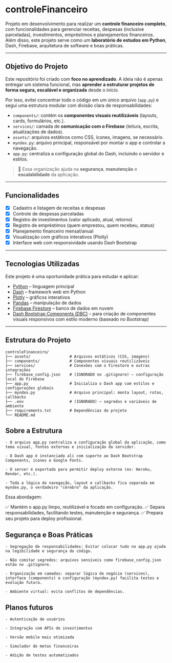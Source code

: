 # controleFinanceiro

Projeto em desenvolvimento para realizar um **controle financeiro completo**, com funcionalidades para gerenciar receitas, despesas (inclusive parceladas), investimentos, empréstimos e planejamentos financeiros.  
Além disso, este projeto serve como um **laboratório de estudos em Python**, Dash, Firebase, arquitetura de software e boas práticas.

---

## Objetivo do Projeto

Este repositório foi criado com **foco no aprendizado**. A ideia não é apenas entregar um sistema funcional, mas **aprender a estruturar projetos de forma segura, escalável e organizada** desde o início.

Por isso, evitei concentrar todo o código em um único arquivo (`app.py`) e segui uma estrutura modular com divisão clara de responsabilidades:

- `components/`: contém os **componentes visuais reutilizáveis** (layouts, cards, formulários, etc.).
- `services/`: camada de **comunicação com o Firebase** (leitura, escrita, atualizações de dados).
- `assets/`: arquivos estáticos como CSS, ícones, imagens, se necessário.
- `myndex.py`: arquivo principal, responsável por montar o app e controlar a navegação.
- `app.py`: centraliza a configuração global do Dash, incluindo o servidor e estilos.

> 🔐 Essa organização ajuda na **segurança**, **manutenção** e **escalabilidade** da aplicação.

---

## Funcionalidades

- [x] Cadastro e listagem de receitas e despesas
- [x] Controle de despesas parceladas
- [x] Registro de investimentos (valor aplicado, atual, retorno)
- [x] Registro de empréstimos (quem emprestou, quem recebeu, status)
- [x] Planejamento financeiro mensal/anual
- [x] Visualização com gráficos interativos (Plotly)
- [x] Interface web com responsividade usando Dash Bootstrap

---

## Tecnologias Utilizadas

Este projeto é uma oportunidade prática para estudar e aplicar:

- [Python](https://www.python.org/) – linguagem principal
- [Dash](https://dash.plotly.com/) – framework web em Python
- [Plotly](https://plotly.com/python/) – gráficos interativos
- [Pandas](https://pandas.pydata.org/) – manipulação de dados
- [Firebase Firestore](https://firebase.google.com/docs/firestore) – banco de dados em nuvem
- [Dash Bootstrap Components (DBC)](https://dash-bootstrap-components.opensource.faculty.ai/) – para criação de componentes visuais responsivos com estilo moderno (baseado no Bootstrap)

---

## Estrutura do Projeto

```plaintext
controleFinanceiro/
├── assets/                 # Arquivos estáticos (CSS, imagens)
├── components/             # Componentes visuais reutilizáveis
├── services/               # Conexões com o Firestore e outras integrações
├── firebase_config.json    # (IGNORADO no .gitignore) – configuração local do Firebase
├── app.py                  # Inicializa o Dash app com estilos e configurações globais
├── myndex.py               # Arquivo principal: monta layout, rotas, callbacks
├── .env                    # (IGNORADO) – segredos e variáveis de ambiente
├── requirements.txt        # Dependências do projeto
└── README.md

```

## Sobre a Estrutura

    - O arquivo app.py centraliza a configuração global da aplicação, como tema visual, fontes externas e inicialização do servidor.

    - O Dash app é instanciado ali com suporte ao Dash Bootstrap Components, ícones e Google Fonts.

    - O server é exportado para permitir deploy externo (ex: Heroku, Render, etc.).

    - Toda a lógica de navegação, layout e callbacks fica separada em myndex.py, o verdadeiro "cérebro" da aplicação.

Essa abordagem:

✅ Mantém o app.py limpo, reutilizável e focado em configuração.
✅ Separa responsabilidades, facilitando testes, manutenção e segurança.
✅ Prepara seu projeto para deploy profissional.

## Segurança e Boas Práticas

    - Segregação de responsabilidades: Evitar colocar tudo no app.py ajuda na legibilidade e segurança do código.

    - Não comitar segredos: arquivos sensíveis como firebase_config.json estão no .gitignore.

    - Organização em camadas: separar lógica de negócio (services), interface (components) e configuração (myndex.py) facilita testes e evolução futura.

    - Ambiente virtual: evita conflitos de dependências.

## Planos futuros

    - Autenticação de usuários

    - Integração com APIs de investimentos

    - Versão mobile mais otimizada

    - Simulador de metas financeiras

    - Adição de testes automatizados
    
